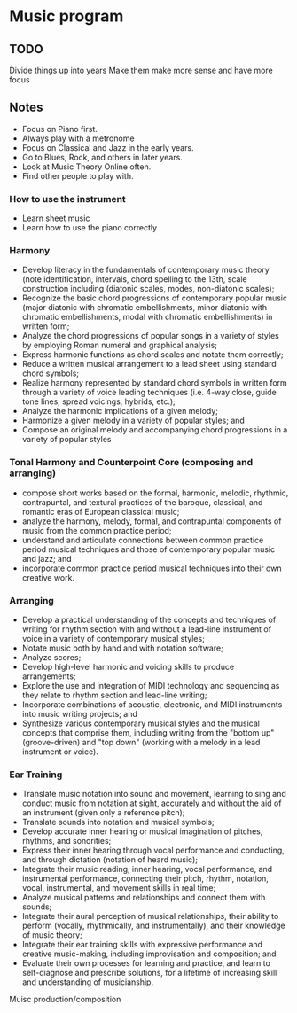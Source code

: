 # Music program
## TODO
Divide things up into years
Make them make more sense and have more focus

## Notes
- Focus on Piano first.
- Always play with a metronome
- Focus on Classical and Jazz in the early years.
- Go to Blues, Rock, and others in later years.
- Look at Music Theory Online often.
- Find other people to play with.

### How to use the instrument
- Learn sheet music
- Learn how to use the piano correctly
### Harmony
-   Develop literacy in the fundamentals of contemporary music theory (note identification, intervals, chord spelling to the 13th, scale construction including (diatonic scales, modes, non-diatonic scales);
-   Recognize the basic chord progressions of contemporary popular music (major diatonic with chromatic embellishments, minor diatonic with chromatic embellishments, modal with chromatic embellishments) in written form;
-   Analyze the chord progressions of popular songs in a variety of styles by employing Roman numeral and graphical analysis;
-   Express harmonic functions as chord scales and notate them correctly;
-   Reduce a written musical arrangement to a lead sheet using standard chord symbols;
-   Realize harmony represented by standard chord symbols in written form through a variety of voice leading techniques (i.e. 4-way close, guide tone lines, spread voicings, hybrids, etc.);
-   Analyze the harmonic implications of a given melody;
-   Harmonize a given melody in a variety of popular styles; and
-   Compose an original melody and accompanying chord progressions in a variety of popular styles
### Tonal Harmony and Counterpoint Core (composing and arranging)
-   compose short works based on the formal, harmonic, melodic, rhythmic, contrapuntal, and textural practices of the baroque, classical, and romantic eras of European classical music;
-   analyze the harmony, melody, formal, and contrapuntal components of music from the common practice period;
-   understand and articulate connections between common practice period musical techniques and those of contemporary popular music and jazz; and
-   incorporate common practice period musical techniques into their own creative work.
### Arranging
- Develop a practical understanding of the concepts and techniques of writing for rhythm section with and without a lead-line instrument of voice in a variety of contemporary musical styles;
- Notate music both by hand and with notation software;
- Analyze scores;
- Develop high-level harmonic and voicing skills to produce arrangements;
- Explore the use and integration of MIDI technology and sequencing as they relate to rhythm section and lead-line writing;
- Incorporate combinations of acoustic, electronic, and MIDI instruments into music writing projects; and
- Synthesize various contemporary musical styles and the musical concepts that comprise them, including writing from the "bottom up" (groove-driven) and "top down" (working with a melody in a lead instrument or voice).
### Ear Training
- Translate music notation into sound and movement, learning to sing and conduct music from notation at sight, accurately and without the aid of an instrument (given only a reference pitch);
- Translate sounds into notation and musical symbols;
- Develop accurate inner hearing or musical imagination of pitches, rhythms, and sonorities;
- Express their inner hearing through vocal performance and conducting, and through dictation (notation of heard music);
- Integrate their music reading, inner hearing, vocal performance, and instrumental performance, connecting their pitch, rhythm, notation, vocal, instrumental, and movement skills in real time;
- Analyze musical patterns and relationships and connect them with sounds;
- Integrate their aural perception of musical relationships, their ability to perform (vocally, rhythmically, and instrumentally), and their knowledge of music theory;
- Integrate their ear training skills with expressive performance and creative music-making, including improvisation and composition; and
- Evaluate their own processes for learning and practice, and learn to self-diagnose and prescribe solutions, for a lifetime of increasing skill and understanding of musicianship.

Muisc production/composition